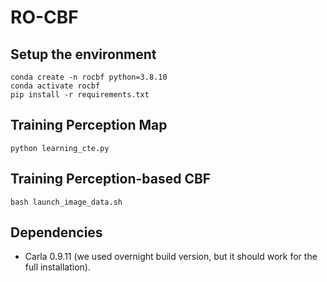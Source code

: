 # RO-CBF

## Setup the environment
```
conda create -n rocbf python=3.8.10
conda activate rocbf
pip install -r requirements.txt
```
## 

## Training Perception Map
```
python learning_cte.py
```
## Training Perception-based CBF
```
bash launch_image_data.sh
```
## Dependencies
* Carla 0.9.11 (we used overnight build version, but it should work for the full installation).
